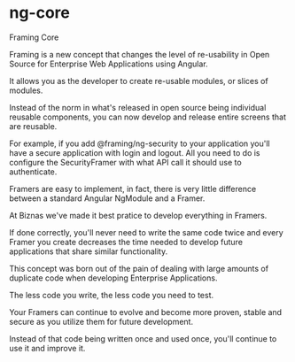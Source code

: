 # ng-core
Framing Core

Framing is a new concept that changes the level of re-usability in Open Source for Enterprise Web Applications using Angular.

It allows you as the developer to create re-usable modules, or slices of modules.

Instead of the norm in what's released in open source being individual reusable components, you can now develop and release entire screens that are reusable.

For example, if you add @framing/ng-security to your application you'll have a secure application with login and logout.
All you need to do is configure the SecurityFramer with what API call it should use to authenticate.

Framers are easy to implement, in fact, there is very little difference between a standard Angular NgModule and a Framer.

At Biznas we've made it best pratice to develop everything in Framers.

If done correctly, you'll never need to write the same code twice and every Framer you create decreases the time needed to develop future applications that share similar functionality.

This concept was born out of the pain of dealing with large amounts of duplicate code when developing Enterprise Applications.

The less code you write, the less code you need to test.

Your Framers can continue to evolve and become more proven, stable and secure as you utilize them for future development.

Instead of that code being written once and used once, you'll continue to use it and improve it.
